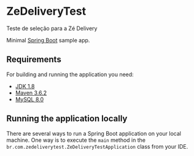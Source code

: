 # ZeDeliveryTest
Teste de seleção para a Zé Delivery 

Minimal [Spring Boot](http://projects.spring.io/spring-boot/) sample app.

## Requirements

For building and running the application you need:

- [JDK 1.8](http://www.oracle.com/technetwork/java/javase/downloads/jdk8-downloads-2133151.html)
- [Maven 3.6.2](https://maven.apache.org)
- [MySQL 8.0](https://dev.mysql.com/doc/)

## Running the application locally

There are several ways to run a Spring Boot application on your local machine. One way is to execute the `main` method in the `br.com.zedeliverytest.ZeDeliveryTestApplication` class from your IDE.
